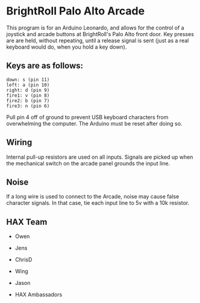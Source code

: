 BrightRoll Palo Alto Arcade
=========

This program is for an Arduino Leonardo, and allows for the control of a joystick and arcade buttons at BrightRoll's Palo Alto front door.  Key presses are are held, without repeating, until a release signal is sent (just as a real keyboard would do, when you hold a key down).

## Keys are as follows:

```up: w (pin 12)
down: s (pin 11)
left: a (pin 10)
right: d (pin 9)
fire1: v (pin 8)
fire2: b (pin 7)
fire3: n (pin 6)
```

Pull pin 4 off of ground to prevent USB keyboard characters from overwhelming the computer. The Arduino must be reset after doing so.

## Wiring

Internal pull-up resistors are used on all inputs.  Signals are picked up when the mechanical switch on the arcade panel grounds the input line.

## Noise

If a long wire is used to connect to the Arcade, noise may cause false character signals.  In that case, tie each input line to 5v with a 10k resistor.

## HAX Team

* Owen
* Jens
* ChrisD
* Wing
* Jason

* HAX Ambassadors
